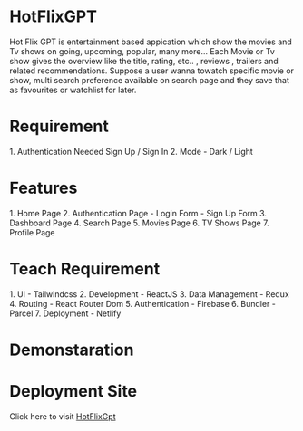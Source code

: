<h1>HotFlixGPT</h1>
<p>Hot Flix GPT is entertainment based appication which show the movies and Tv shows on going, upcoming, popular, many more... Each Movie or Tv show gives the overview like the title, rating, etc.. , reviews , trailers and related recommendations. Suppose a user wanna towatch specific movie or show, multi search  preference available on search page and they save that as favourites or watchlist for later.  </p>

<h1>Requirement</h1>
1. Authentication Needed Sign Up / Sign In
2. Mode - Dark / Light

<h1>Features</h1>
1. Home Page
2. Authentication Page
   - Login Form
   - Sign Up Form
3. Dashboard Page
4. Search Page
5. Movies Page
6. TV Shows Page
7. Profile Page

<h1>Teach Requirement</h1>
1. UI - Tailwindcss
2. Development - ReactJS
3. Data Management - Redux
4. Routing - React Router Dom
5. Authentication - Firebase
6. Bundler - Parcel
7. Deployment - Netlify

<h1>Demonstaration</h1>

<h1>Deployment Site</h1>
Click here to visit <a href="">HotFlixGpt</a>
